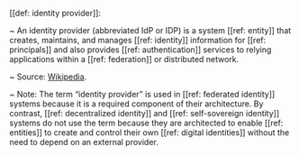 [[def: identity provider]]:

~ An identity provider (abbreviated IdP or IDP) is a system [[ref: entity]] that creates, maintains, and manages [[ref: identity]] information for [[ref: principals]] and also provides [[ref: authentication]] services to relying applications within a [[ref: federation]] or distributed network.

~ Source: [Wikipedia](https://en.wikipedia.org/wiki/Identity_provider).

~ Note: The term “identity provider” is used in [[ref: federated identity]] systems because it is a required component of their architecture. By contrast, [[ref: decentralized identity]] and [[ref: self-sovereign identity]] systems do not use the term because they are architected to enable [[ref: entities]] to create and control their own [[ref: digital identities]] without the need to depend on an external provider.


